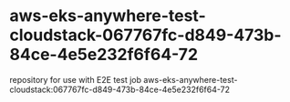 # aws-eks-anywhere-test-cloudstack-067767fc-d849-473b-84ce-4e5e232f6f64-72
repository for use with E2E test job aws-eks-anywhere-test-cloudstack:067767fc-d849-473b-84ce-4e5e232f6f64-72
